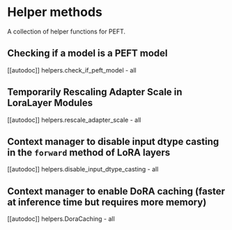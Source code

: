<!--⚠️ Note that this file is in Markdown but contain specific syntax for our doc-builder (similar to MDX) that may not be
rendered properly in your Markdown viewer.
-->

# Helper methods

A collection of helper functions for PEFT.

## Checking if a model is a PEFT model

[[autodoc]] helpers.check_if_peft_model
    - all

## Temporarily Rescaling Adapter Scale in LoraLayer Modules

[[autodoc]] helpers.rescale_adapter_scale
    - all

## Context manager to disable input dtype casting in the `forward` method of LoRA layers

[[autodoc]] helpers.disable_input_dtype_casting
    - all

## Context manager to enable DoRA caching (faster at inference time but requires more memory)

[[autodoc]] helpers.DoraCaching
    - all

